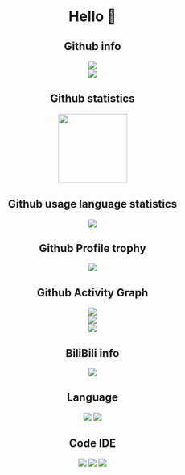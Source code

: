 # <div align="center"> Hello 👋 </div>

## <div align="center"> Github info </div>

<div align="center"> <img src="https://stats.justsong.cn/api/github?username=FurryRbl"> </div>

<div align="center"> <img src="https://metrics.lecoq.io/FurryRbl?template=classic&config.timezone=Asia%2FShanghai"> </div>

## <div align="center"> Github statistics </div>

<div align="center"> <img height="137px" src="https://github-readme-stats.vercel.app/api?username=FurryRbl&hide_border=true&theme=radical" /> </div>


## <div align="center"> Github usage language statistics </div>

<div align="center"> <img src="https://github-readme-stats.vercel.app/api/top-langs/?username=FurryRbl&hide_border=true&layout=compact&langs_count=6&text_color=000&icon_color=fff&bg_color=0,52fa5a,4dfcff,c64dff&theme=graywhite" /> </div>

## <div align="center"> Github Profile trophy </div>

<div align="center"> <img src="https://github-profile-trophy.vercel.app/?username=FurryRbl" /> </div>


## <div align="center"> Github Activity Graph </div>

<div align="center"> <img src="https://visitor-badge.glitch.me/badge?page_id=FurryRbl" /></div>

<div align="center"> <img src="https://activity-graph.herokuapp.com/graph?username=FurryRbl&theme=react-dark" /> </div>

<div align="center"> <img src="https://github-readme-streak-stats.herokuapp.com/?user=FurryRbl&theme=algolia&hide_border=true" /> </div>

## <div align="center"> BiliBili info </div>

<div align="center"> <img src="https://stats.justsong.cn/api/bilibili/?id=513364639"> </div>

## <div align="center"> Language </div>

<div align="center"> <img src="https://img.shields.io/badge/Java-17-blue?style=for-the-badge&logo=java" /> <img src="https://img.shields.io/badge/CSharp_Core-6.0-blue?style=for-the-badge&logo=CSharp" /> </div>

## <div align="center"> Code IDE </div>
<div align="center"> <img src="https://img.shields.io/badge/Visual_Studio-2022-blue?style=for-the-badge&logo=VisualStudio" /> <img src="https://img.shields.io/badge/Visual_Studio-Code-blue?style=for-the-badge&logo=VisualStudioCode" /> <img src="https://img.shields.io/badge/IntelliJ_IDEA-2022-blue?style=for-the-badge&logo=IntelliJIDEA" /> </div>


